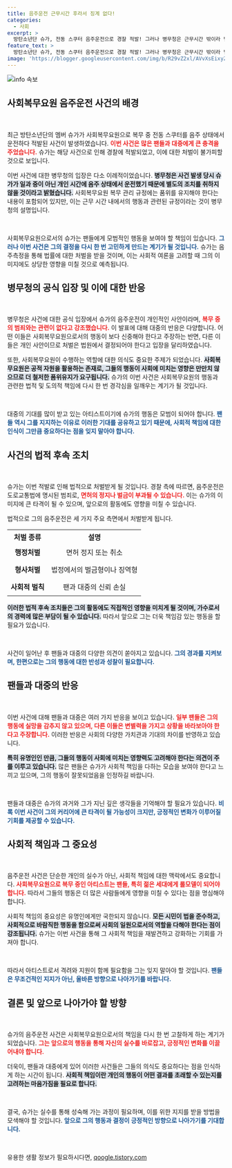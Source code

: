 ```yaml
---
title: 음주운전 근무시간 후라서 징계 없다!
categories:
  - 사회
excerpt: >
  방탄소년단 슈가, 전동 스쿠터 음주운전으로 경찰 적발! 그러나 병무청은 근무시간 밖이라 별도 조치 없다 고 밝혀 논란이 예상된다. 세간의 이목이 쏠리는 이유는?
feature_text: >
  방탄소년단 슈가, 전동 스쿠터 음주운전으로 경찰 적발! 그러나 병무청은 근무시간 밖이라 별도 조치 없다 고 밝혀 논란이 예상된다. 세간의 이목이 쏠리는 이유는?
image: 'https://blogger.googleusercontent.com/img/b/R29vZ2xl/AVvXsEixyZcFfHzMRdzZMjFBmAUKJYCLCGyLL1o632UiGVXcaFdKo_bkvkuCioo0uUKlGfBVcT3P84aROyZIXSBEx3Aw5nCQ3pTgDom1WDC4m8eifvWiAmWEEVb4x6G_l8C0QH225ldMjyaFvpxGEBGNO37VmDTDMHGhJPq73UglMfDca1-0aw/s1600/blogspot.png'
---
```


<p><img src="https://blogger.googleusercontent.com/img/b/R29vZ2xl/AVvXsEixyZcFfHzMRdzZMjFBmAUKJYCLCGyLL1o632UiGVXcaFdKo_bkvkuCioo0uUKlGfBVcT3P84aROyZIXSBEx3Aw5nCQ3pTgDom1WDC4m8eifvWiAmWEEVb4x6G_l8C0QH225ldMjyaFvpxGEBGNO37VmDTDMHGhJPq73UglMfDca1-0aw/s1600/blogspot.png" alt="info 속보" /></p>

<h2 data-ke-size="size26">사회복무요원 음주운전 사건의 배경</h2>

<p data-ke-size="size16">&nbsp;</p>

<p>최근 방탄소년단의 멤버 슈가가 사회복무요원으로 복무 중 전동 스쿠터를 음주 상태에서 운전하다 적발된 사건이 발생하였습니다. <b><span style="color: #ee2323;">이번 사건은 많은 팬들과 대중에게 큰 충격을 주었습니다.</span></b> 슈가는 해당 사건으로 인해 경찰에 적발되었고, 이에 대한 처벌이 불가피할 것으로 보입니다. </p>

<p>이번 사건에 대한 병무청의 입장은 다소 이례적이었습니다. <b><span style="background-color: #21538527;">병무청은 사건 발생 당시 슈가가 일과 중이 아닌 개인 시간에 음주 상태에서 운전했기 때문에 별도의 조치를 취하지 않을 것이라고 밝혔습니다.</span></b> 사회복무요원 복무 관리 규정에는 품위를 유지해야 한다는 내용이 포함되어 있지만, 이는 근무 시간 내에서의 행동과 관련된 규정이라는 것이 병무청의 설명입니다. </p>

<p data-ke-size="size16">&nbsp;</p>

<p>사회복무요원으로서의 슈가는 팬들에게 모범적인 행동을 보여야 할 책임이 있습니다. <b><span style="color: #1a5490;">그러나 이번 사건은 그의 결정을 다시 한 번 고민하게 만드는 계기가 될 것입니다.</span></b> 슈가는 음주측정을 통해 법률에 대한 처벌을 받을 것이며, 이는 사회적 여론을 고려할 때 그의 이미지에도 상당한 영향을 미칠 것으로 예측됩니다.</p>

<h2 data-ke-size="size26">병무청의 공식 입장 및 이에 대한 반응</h2>

<p data-ke-size="size16">&nbsp;</p>

<p>병무청은 사건에 대한 공식 입장에서 슈가의 음주운전이 개인적인 사안이라며, <b><span style="color: #ee2323;">복무 중의 범죄와는 관련이 없다고 강조했습니다.</span></b> 이 발표에 대해 대중의 반응은 다양합니다. 어떤 이들은 사회복무요원으로서의 행동이 보다 신중해야 한다고 주장하는 반면, 다른 이들은 개인 사안이므로 처벌은 법원에서 결정되어야 한다고 입장을 달리하였습니다. </p>

<p>또한, 사회복무요원이 수행하는 역할에 대한 의식도 중요한 주제가 되었습니다. <b><span style="background-color: #21538527;">사회복무요원은 공적 자원을 활용하는 존재로, 그들의 행동이 사회에 미치는 영향은 만만치 않으므로 더 철저한 품위유지가 요구됩니다.</span></b> 슈가의 이번 사건은 사회복무요원의 행동과 관련한 법적 및 도의적 책임에 다시 한 번 경각심을 일깨우는 계기가 될 것입니다.</p>

<p data-ke-size="size16">&nbsp;</p>

<p>대중의 기대를 많이 받고 있는 아티스트이기에 슈가의 행동은 모범이 되어야 합니다. <b><span style="color: #1a5490;">팬들 역시 그를 지지하는 이유로 이러한 기대를 공유하고 있기 때문에, 사회적 책임에 대한 인식이 그만큼 중요하다는 점을 잊지 말아야 합니다.</span></b> </p>

<h2 data-ke-size="size26">사건의 법적 후속 조치</h2>

<p data-ke-size="size16">&nbsp;</p>

<p>슈가는 이번 적발로 인해 법적으로 처벌받게 될 것입니다. 경찰 측에 따르면, 음주운전은 도로교통법에 명시된 범죄로, <b><span style="color: #ee2323;">면허의 정지나 벌금이 부과될 수 있습니다.</span></b> 이는 슈가의 이미지에 큰 타격이 될 수 있으며, 앞으로의 활동에도 영향을 미칠 수 있습니다. </p>

<p>법적으로 그의 음주운전은 세 가지 주요 측면에서 처벌받게 됩니다.</p>

<table>
    <tr>
        <th style="text-align: center;">처벌 종류</th>
        <th style="text-align: center;">설명</th>
    </tr>
    <tr>
        <td style="text-align: center; height: 40px;"><b>행정처벌</b></td>
        <td style="text-align: center; height: 40px;">면허 정지 또는 취소</td>
    </tr>
    <tr>
        <td style="text-align: center; height: 40px;"><b>형사처벌</b></td>
        <td style="text-align: center; height: 40px;">법정에서의 벌금형이나 징역형</td>
    </tr>
    <tr>
        <td style="text-align: center; height: 40px;"><b>사회적 벌칙</b></td>
        <td style="text-align: center; height: 40px;">팬과 대중의 신뢰 손실</td>
    </tr>
</table>

<p><b><span style="background-color: #21538527;">이러한 법적 후속 조치들은 그의 활동에도 직접적인 영향을 미치게 될 것이며, 가수로서의 경력에 많은 부담이 될 수 있습니다.</span></b> 따라서 앞으로 그는 더욱 책임감 있는 행동을 할 필요가 있습니다.</p>

<p data-ke-size="size16">&nbsp;</p>

<p>사건이 일어난 후 팬들과 대중의 다양한 의견이 쏟아지고 있습니다. <b><span style="color: #1a5490;">그의 경과를 지켜보며, 한편으로는 그의 행동에 대한 반성과 성찰이 필요합니다.</span></b> </p>

<h2 data-ke-size="size26">팬들과 대중의 반응</h2>

<p data-ke-size="size16">&nbsp;</p>

<p>이번 사건에 대해 팬들과 대중은 여러 가지 반응을 보이고 있습니다. <b><span style="color: #ee2323;">일부 팬들은 그의 행동에 실망을 감추지 않고 있으며, 다른 이들은 변별력을 가지고 상황을 바라보아야 한다고 주장합니다.</span></b> 이러한 반응은 사회의 다양한 가치관과 기대의 차이를 반영하고 있습니다. </p>

<p><b><span style="background-color: #21538527;">특히 유명인인 만큼, 그들의 행동이 사회에 미치는 영향력도 고려해야 한다는 의견이 주를 이루고 있습니다.</span></b> 많은 팬들은 슈가가 사회적 책임을 다하는 모습을 보여야 한다고 느끼고 있으며, 그의 행동이 잘못되었음을 인정하길 바랍니다. </p>

<p data-ke-size="size16">&nbsp;</p>

<p>팬들과 대중은 슈가의 과거와 그가 지닌 깊은 생각들을 기억해야 할 필요가 있습니다. <b><span style="color: #1a5490;">비록 이번 사건이 그의 커리어에 큰 타격이 될 가능성이 크지만, 긍정적인 변화가 이루어질 기회를 제공할 수 있습니다.</span></b> </p>

<h2 data-ke-size="size26">사회적 책임과 그 중요성</h2>

<p data-ke-size="size16">&nbsp;</p>

<p>음주운전 사건은 단순한 개인의 실수가 아닌, 사회적 책임에 대한 맥락에서도 중요합니다. <b><span style="color: #ee2323;">사회복무요원으로 복무 중인 아티스트는 팬들, 특히 젊은 세대에게 롤모델이 되어야 합니다.</span></b> 따라서 그들의 행동은 더 많은 사람들에게 영향을 미칠 수 있다는 점을 명심해야 합니다. </p>

<p>사회적 책임의 중요성은 유명인에게만 국한되지 않습니다. <b><span style="background-color: #21538527;">모든 시민이 법을 준수하고, 사회적으로 바람직한 행동을 함으로써 사회의 일원으로서의 역할을 다해야 한다는 점이 강조됩니다.</span></b> 슈가는 이번 사건을 통해 그 사회적 책임을 재발견하고 강화하는 기회를 가져야 합니다.</p>

<p data-ke-size="size16">&nbsp;</p>

<p>따라서 아티스트로서 격려와 지원이 함께 필요함을 그는 잊지 말아야 할 것입니다. <b><span style="color: #1a5490;">팬들은 무조건적인 지지가 아닌, 올바른 방향으로 나아가기를 바랍니다.</span></b> </p>

<h2 data-ke-size="size26">결론 및 앞으로 나아가야 할 방향</h2>

<p data-ke-size="size16">&nbsp;</p>

<p>슈가의 음주운전 사건은 사회복무요원으로서의 책임을 다시 한 번 고찰하게 하는 계기가 되었습니다. <b><span style="color: #ee2323;">그는 앞으로의 행동을 통해 자신의 실수를 바로잡고, 긍정적인 변화를 이끌어내야 합니다.</span></b> </p>

<p>더욱이, 팬들과 대중에게 있어 이러한 사건들은 그들의 의식도 중요하다는 점을 인식하게 하는 시간이 됩니다. <b><span style="background-color: #21538527;">사회적 책임이란 개인의 행동이 어떤 결과를 초래할 수 있는지를 고려하는 마음가짐을 필요로 합니다.</span></b> </p>

<p data-ke-size="size16">&nbsp;</p>

<p>결국, 슈가는 실수를 통해 성숙해 가는 과정이 필요하며, 이를 위한 지지를 받을 방법을 모색해야 할 것입니다. <b><span style="color: #1a5490;">앞으로 그의 행동과 결정이 긍정적인 방향으로 나아가기를 기대합니다.</span></b> </p>

<p data-ke-size="size16">&nbsp;</p>
유용한 생활 정보가 필요하시다면, <a href="https://qoogle.tistory.com" rel="dofollow">qoogle.tistory.com</a>


